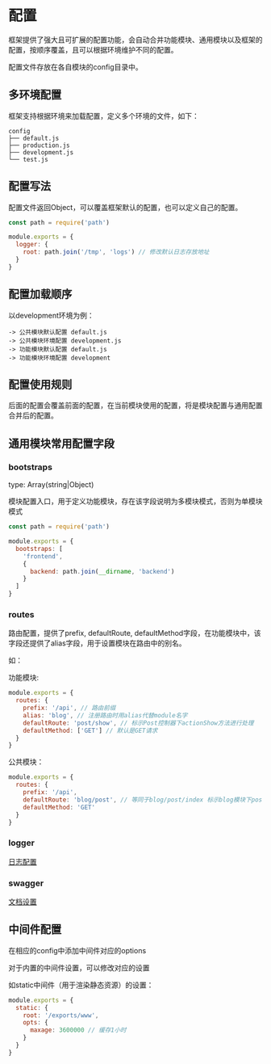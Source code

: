 # 配置

框架提供了强大且可扩展的配置功能，会自动合并功能模块、通用模块以及框架的配置，按顺序覆盖，且可以根据环境维护不同的配置。

配置文件存放在各自模块的config目录中。

## 多环境配置

框架支持根据环境来加载配置，定义多个环境的文件，如下：

```
config
├── default.js
├── production.js
├── development.js
└── test.js
```

## 配置写法

配置文件返回Object，可以覆盖框架默认的配置，也可以定义自己的配置。

```javascript
const path = require('path')

module.exports = {
  logger: {
    root: path.join('/tmp', 'logs') // 修改默认日志存放地址
  }
}
```

## 配置加载顺序

以development环境为例：

```
-> 公共模块默认配置 default.js
-> 公共模块环境配置 development.js
-> 功能模块默认配置 default.js
-> 功能模块环境配置 development
```

## 配置使用规则

后面的配置会覆盖前面的配置，在当前模块使用的配置，将是模块配置与通用配置合并后的配置。

## 通用模块常用配置字段

### bootstraps

type: Array(string|Object)

模块配置入口，用于定义功能模块，存在该字段说明为多模块模式，否则为单模块模式

```javascript
const path = require('path')

module.exports = {
  bootstraps: [
    'frontend',
    {
      backend: path.join(__dirname, 'backend')
    }
  ]
}
```

### routes

路由配置，提供了prefix, defaultRoute, defaultMethod字段，在功能模块中，该字段还提供了alias字段，用于设置模块在路由中的别名。

如：

功能模块:

```javascript
module.exports = {
  routes: {
    prefix: '/api', // 路由前缀
    alias: 'blog', // 注册路由时用alias代替module名字
    defaultRoute: 'post/show', // 标示Post控制器下actionShow方法进行处理
    defaultMethod: ['GET'] // 默认是GET请求
  }
}
```

公共模块：

```javascript
module.exports = {
  routes: {
    prefix: '/api',
    defaultRoute: 'blog/post', // 等同于blog/post/index 标示blog模块下post控制器中的actionIndex
    defaultMethod: 'GET'
  }
}
```

### logger

[日志配置](/basics/logger.html)

### swagger

[文档设置](/basics/docs.html)

## 中间件配置

在相应的config中添加中间件对应的options

对于内置的中间件设置，可以修改对应的设置

如static中间件（用于渲染静态资源）的设置：

```javascript
module.exports = {
  static: {
    root: '/exports/www',
    opts: {
      maxage: 3600000 // 缓存1小时
    }
  }
}
```

